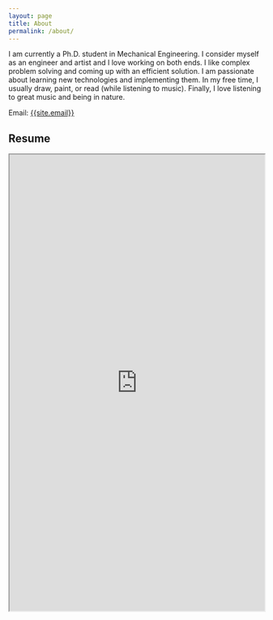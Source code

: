 ```yaml
---
layout: page
title: About
permalink: /about/
---
```

<p>
I am currently a Ph.D. student in Mechanical Engineering. I consider myself as an engineer and artist and I love working on both ends. I like complex problem solving and coming up with an efficient solution. I am passionate about learning new technologies and implementing them. In my free time, I usually draw, paint, or read (while listening to music). Finally, I love listening to great music and being in nature. 
</p>

Email: <a href="mailto:{{site.email}}?Subject=From Blog Site:">{{site.email}}</a>

## Resume

<iframe src="https://drive.google.com/file/d/1Ff1Q3NISttl5ocpY0KsbVyoYdPHejeN8/preview" width="100%" height="900"></iframe>
